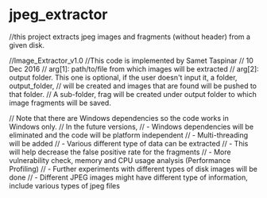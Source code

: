 # jpeg_extractor

//this project extracts jpeg images and fragments (without header) from a given disk. 

//Image_Extractor_v1.0
//This code is implemented by Samet Taspinar
// 10 Dec 2016
// arg[1]: path/to/file from which images will be extracted
// arg[2]: output folder. This one is optional, if the user doesn't input it, a folder, output_folder, 
// will be created and images that are found will be pushed to that folder. 
// A sub-folder, frag will be created under output folder to which image fragments will be saved.

// Note that there are Windows dependencies so the code works in Windows only.
// In the future versions, 
//		- Windows dependencies will be eliminated and the code will be platform independent
//		- Multi-threading will be added 
//		- Various different type of data can be extracted
//			- This will help decrease the false positive rate for the fragments
//		- More vulnerability check, memory and CPU usage analysis (Performance Profiling)
//		- Further experiments with different types of disk images will be done
//		- Different JPEG images might have different type of information, include various types of jpeg files
